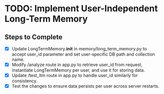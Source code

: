# TODO: Implement User-Independent Long-Term Memory

## Steps to Complete

- [x] Update LongTermMemory.**init** in memory/long_term_memory.py to accept user_id parameter and set user-specific DB path and collection name.
- [x] Modify /analyze route in app.py to retrieve user_id from request, instantiate LongTermMemory per user, and use it for storing data.
- [x] Update /test_ltm route in app.py to handle user_id similarly for consistency.
- [x] Test the changes to ensure data persists per user across server restarts.
